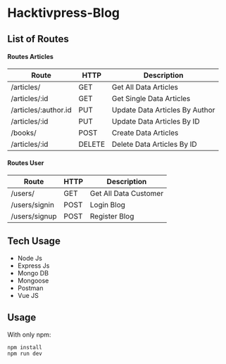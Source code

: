 # Hacktivpress-Blog

## List of Routes

#### Routes Articles

|      **Route**     | **HTTP** |       **Description**         |
|--------------------|---------- |-------------------------------|
|  /articles/  | GET | Get All Data Articles  |
|  /articles/:id  | GET |  Get Single Data Articles |
|  /articles/:author.id  | PUT  |   Update Data Articles  By Author  |
|  /articles/:id  | PUT  |   Update Data Articles  By ID  |
|  /books/ | POST |  Create Data Articles |
|  /articles/:id  | DELETE |  Delete Data Articles By ID |


#### Routes User

|      **Route**     | **HTTP** |       **Description**         |
|--------------------|---------- |-------------------------------|
|  /users/  | GET | Get All Data Customer  |
|  /users/signin  | POST | Login Blog  |
|  /users/signup  | POST | Register Blog  |

## Tech Usage
  * Node Js
  * Express Js
  * Mongo DB
  * Mongoose
  * Postman
  * Vue JS

## Usage
With only npm:
```
npm install
npm run dev
```
